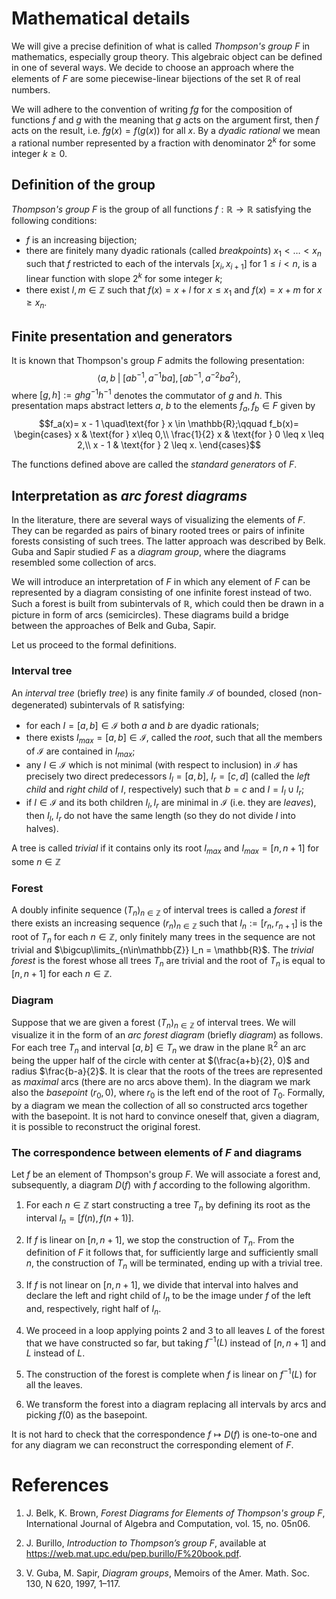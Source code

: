 # Mathematical details

We will give a precise definition of what is called *Thompson's group $F$* in mathematics, especially group theory.
This algebraic object can be defined in one of several ways. We decide to choose an approach where the elements of $F$ are
some piecewise-linear bijections of the set $\mathbb{R}$ of real numbers.

We will adhere to the convention of writing $fg$ for the composition of functions $f$ and $g$ with the meaning that $g$ acts on the argument first, then $f$ acts on the result, i.e. $fg(x)=f(g(x))$ for all $x$.
By a *dyadic rational* we mean a rational number represented by a fraction with denominator $2^k$ for some integer $k\ge 0$.

## Definition of the group
*Thompson's group $F$* is the group of all functions $f: \mathbb{R} \to \mathbb{R}$ satisfying the following conditions:
- $f$ is an increasing bijection;
- there are finitely many dyadic rationals (called *breakpoints*) $x_1 < \dots < x_n$ such that $f$ restricted to each of the intervals $[x_i, x_{i+1}]$ for $1\le i<n$, is a linear function with slope $2^k$ for some integer $k$;  
- there exist $l, m\in\mathbb{Z}$ such that $f(x) = x + l$  for $x \le x_1$ and $f(x) = x + m$ for $x\ge x_n$.

## Finite presentation and generators
It is known that Thompson's group $F$ admits the following presentation:
$$\left<a,b \;|\; [ab^{-1}, a^{-1}ba], \, [ab^{-1}, a^{-2}ba^{2}\right>,$$
where $[g, h]:=ghg^{-1}h^{-1}$ denotes the commutator of $g$ and $h$.
This presentation maps abstract letters $a$, $b$ to the elements $f_a, f_b \in F$ given by
$$f_a(x)= x - 1 \quad\text{for } x \in \mathbb{R};\qquad 
f_b(x)= 
\begin{cases}
x & \text{for }  x\leq 0,\\
\frac{1}{2} x & \text{for } 0 \leq x \leq 2,\\
x - 1 & \text{for } 2 \leq x.
\end{cases}$$

The functions defined above are called the *standard generators* of $F$.

## Interpretation as *arc forest diagrams*
In the literature, there are several ways of visualizing the elements of $F$. They can be regarded as pairs of binary rooted trees or pairs of infinite forests consisting of such trees. The latter approach was described by Belk.
Guba and Sapir studied $F$ as a *diagram group*, where the diagrams resembled some collection of arcs.

We will introduce an interpretation of $F$ in which any element of $F$ can be represented by a diagram consisting of one infinite forest instead of two. Such a forest is built from subintervals of $\mathbb{R}$, which could then be drawn in a picture in form of arcs (semicircles). These diagrams build a bridge between the approaches of Belk and Guba, Sapir.

Let us proceed to the formal definitions.

### Interval tree
An *interval tree* (briefly *tree*) is any finite family $\mathcal{I}$ of bounded, closed (non-degenerated) subintervals of $\mathbb{R}$ satisfying:
- for each $I=[a, b] \in \mathcal{I}$ both $a$ and $b$ are dyadic rationals; 
- there exists $I_{max}=[a, b]\in \mathcal{I}$, called the *root*, such that all the members of $\mathcal{I}$ are contained in $I_{max}$;
- any $I\in \mathcal{I}$ which is not minimal (with respect to inclusion) in $\mathcal{I}$ has precisely two direct predecessors $I_l = [a, b]$, $I_r=[c, d]$ (called the *left child* and *right child* of $I$, respectively) such that $b=c$ and $I=I_l \cup I_r$;
- if $I\in\mathcal{I}$ and its both children $I_l, I_r$ are minimal in $\mathcal{I}$ (i.e. they are *leaves*), then $I_l$, $I_r$ do not have the same length (so they do not divide $I$ into halves).

A tree is called *trivial* if it contains only its root $I_{max}$ and  $I_{max}=[n, n+1]$ for some $n\in \mathbb{Z}$

### Forest
A doubly infinite sequence $(T_n)_{n\in\mathbb{Z}}$ of interval trees is called a *forest* if there exists an increasing sequence $(r_n)_{n\in\mathbb{Z}}$ such that $I_n:=[r_n, r_{n+1}]$ is the root of $T_n$ for each $n\in\mathbb{Z}$, only finitely many trees in the sequence are not trivial and $\bigcup\limits_{n\in\mathbb{Z}} I_n = \mathbb{R}$. 
The *trivial forest* is the forest whose all trees $T_n$ are trivial and the root of $T_n$ is equal to $[n, n+1]$ for each $n\in \mathbb{Z}$.

### Diagram
Suppose that we are given a forest $(T_n)_{n\in\mathbb{Z}}$ of interval trees. We will visualize it in the form of an *arc forest diagram* (briefly *diagram*) as follows. For each tree $T_n$ and interval $[a,b]\in T_n$ we draw in the plane $\mathbb{R}^2$ an arc being the upper half of the circle with center at $(\frac{a+b}{2}, 0)$ and radius $\frac{b-a}{2}$. It is clear that the roots of the trees are represented as *maximal* arcs (there are no arcs above them). In the diagram we mark also the *basepoint* $(r_0, 0)$, where $r_0$ is the left end of the root of $T_0$. Formally, by a diagram we mean the collection of all so constructed arcs together with the basepoint. It is not hard to convince oneself that, given a diagram, it is possible to reconstruct the original forest.

### The correspondence between elements of $F$ and diagrams
Let $f$ be an element of Thompson's group $F$. We will associate a forest and, subsequently, a diagram $D(f)$ with $f$ according to the following algorithm.

1. For each $n\in\mathbb{Z}$ start constructing a tree $T_n$ by defining its root as the interval $I_n=[f(n), f(n+1)]$.

2. If $f$ is linear on $[n, n+1]$, we stop the construction of $T_n$. From the definition of $F$ it follows that, for sufficiently large and sufficiently small $n$, the construction of $T_n$ will be terminated, ending up with a trivial tree.

3. If $f$ is not linear on $[n, n+1]$, we divide that interval into halves and declare the left and right child of $I_n$ to be the image under $f$ of the left and, respectively, right half of $I_n$.

4. We proceed in a loop applying points 2 and 3 to all leaves $L$ of the forest that we have constructed so far, but taking $f^{-1}(L)$ instead of $[n, n+1]$ and $L$ instead of $L$.

5. The construction of the forest is complete when $f$ is linear on  $f^{-1} (L)$ for all the leaves.

6. We transform the forest into a diagram replacing all intervals by arcs and picking $f(0)$ as the basepoint.

It is not hard to check that the correspondence $f\mapsto D(f)$ is one-to-one and for any diagram we can reconstruct the corresponding element of $F$.

# References

1. J. Belk, K. Brown, *Forest Diagrams for Elements of Thompson's group F*, International Journal of Algebra and Computation, vol. 15, no. 05n06.

2. J. Burillo, *Introduction to Thompson’s group F*, available at https://web.mat.upc.edu/pep.burillo/F%20book.pdf. 

3. V. Guba, M. Sapir, *Diagram groups*, Memoirs of the Amer. Math. Soc. 130, N 620, 1997, 1–117.